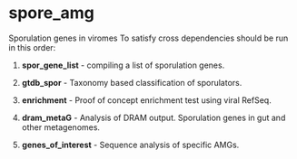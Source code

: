 # spore_amg
Sporulation genes in viromes
To satisfy cross dependencies should be run in this order:

1. **spor_gene_list** - compiling a list of sporulation genes. 

2. **gtdb_spor** - Taxonomy based classification of sporulators. 

3. **enrichment** - Proof of concept enrichment test using viral RefSeq.

4. **dram_metaG** - Analysis of DRAM output. Sporulation genes in gut and other metagenomes.

5. **genes_of_interest** - Sequence analysis of specific AMGs.

